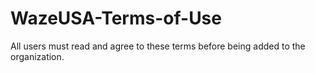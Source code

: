 # WazeUSA-Terms-of-Use
All users must read and agree to these terms before being added to the organization.
